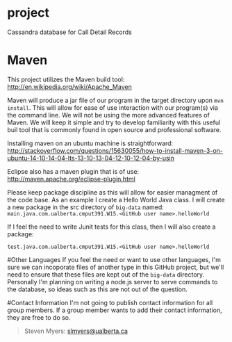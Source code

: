 # project
Cassandra database for Call Detail Records 

# Maven
This project utilizes the Maven build tool:
http://en.wikipedia.org/wiki/Apache_Maven

Maven will produce a jar file of our program in the target directory upon `mvn install`. This will allow for ease of 
use interaction with our program(s) via the command line. We will not be using the more advanced features of Maven.
We will keep it simple and try to develop familiarity with this useful buil tool that is commonly found in open source and professional software.

Installing maven on an ubuntu machine is straightforward:
http://stackoverflow.com/questions/15630055/how-to-install-maven-3-on-ubuntu-14-10-14-04-lts-13-10-13-04-12-10-12-04-by-usin

Eclipse also has a maven plugin that is of use:
http://maven.apache.org/eclipse-plugin.html

Please keep package discipline as this will allow for easier managment of the code base. As an example I create a
Hello World Java class. I will create a new package in the src directory of 
`big-data` named: 
`main.java.com.ualberta.cmput391.W15.<GitHub user name>.helloWorld`

If I feel the need to write Junit tests for this class, then I will also create a package: 

`test.java.com.ualberta.cmput391.W15.<GitHub user name>.helloWorld`

#Other Languages
If you feel the need or want to use other languages, I'm sure we can incoporate files of another type in this GitHub project, but we'll need to ensure that these files are kept out of the `big-data` directory. Personally I'm planning on writing a node.js server to serve commands to the database, so ideas such as this are not out of the question. 

#Contact Information
I'm not going to publish contact information for all group members. If a group member wants to add their contact information, they are free to do so. 

>Steven Myers:
>slmyers@ualberta.ca


